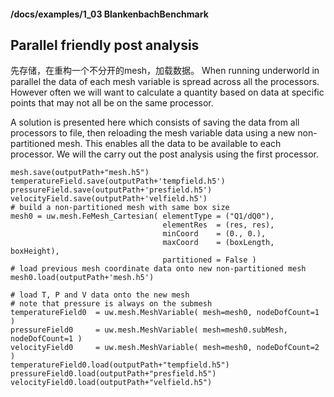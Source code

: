 #### /docs/examples/1_03 BlankenbachBenchmark


Parallel friendly post analysis
----
先存储，在重构一个不分开的mesh，加载数据。
When running underworld in parallel the data of each mesh variable is spread across all the processors. However often we will want to calculate a quantity based on data at specific points that may not all be on the same processor.

A solution is presented here which consists of saving the data from all processors to file, then reloading the mesh variable data using a new non-partitioned mesh. This enables all the data to be available to each processor. We will the carry out the post analysis using the first processor.
```
mesh.save(outputPath+"mesh.h5")
temperatureField.save(outputPath+'tempfield.h5')
pressureField.save(outputPath+'presfield.h5')
velocityField.save(outputPath+'velfield.h5')
# build a non-partitioned mesh with same box size
mesh0 = uw.mesh.FeMesh_Cartesian( elementType = ("Q1/dQ0"), 
                                  elementRes  = (res, res), 
                                  minCoord    = (0., 0.), 
                                  maxCoord    = (boxLength, boxHeight),
                                  partitioned = False ) 
# load previous mesh coordinate data onto new non-partitioned mesh
mesh0.load(outputPath+'mesh.h5')

# load T, P and V data onto the new mesh
# note that pressure is always on the submesh
temperatureField0  = uw.mesh.MeshVariable( mesh=mesh0, nodeDofCount=1 ) 
pressureField0     = uw.mesh.MeshVariable( mesh=mesh0.subMesh, nodeDofCount=1 ) 
velocityField0     = uw.mesh.MeshVariable( mesh=mesh0, nodeDofCount=2 ) 
temperatureField0.load(outputPath+"tempfield.h5")
pressureField0.load(outputPath+"presfield.h5")
velocityField0.load(outputPath+"velfield.h5")
```